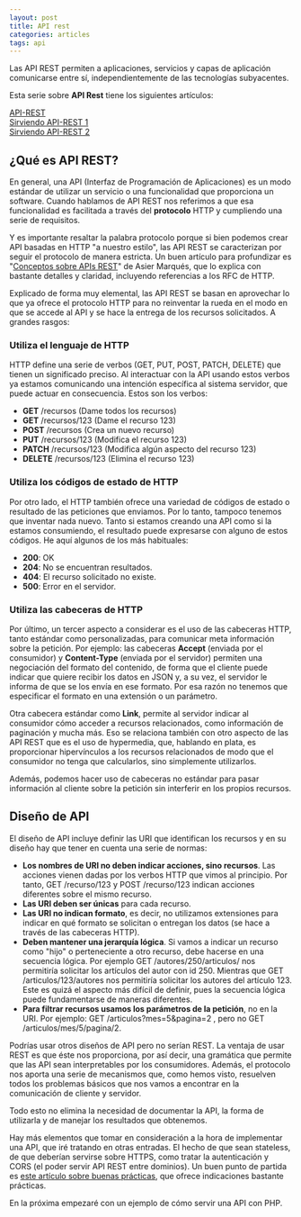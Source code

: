 ```yaml
---
layout: post
title: API rest
categories: articles
tags: api
---
```


Las API REST permiten a aplicaciones, servicios y capas de aplicación comunicarse entre sí, independientemente de las tecnologías subyacentes.

Esta serie sobre **API Rest** tiene los siguientes artículos:

[API-REST](/api-rest.md)  
[Sirviendo API-REST 1](/sirviendo-api-rest-1.md)  
[Sirviendo API-REST 2](/sirviendo-api-rest-2.md)

## ¿Qué es API REST?

En general, una API (Interfaz de Programación de Aplicaciones) es un modo estándar de utilizar un servicio o una funcionalidad que proporciona un software. Cuando hablamos de API REST nos referimos a que esa funcionalidad es facilitada a través del **protocolo** HTTP y cumpliendo una serie de requisitos.

Y es importante resaltar la palabra protocolo porque si bien podemos crear API basadas en HTTP "a nuestro estilo", las API REST se caracterizan por seguir el protocolo de manera estricta. Un buen artículo para profundizar es "[Conceptos sobre APIs REST](http://asiermarques.com/2013/conceptos-sobre-apis-rest/)" de Asier Marqués, que lo explica con bastante detalles y claridad, incluyendo referencias a los RFC de HTTP.

Explicado de forma muy elemental, las API REST se basan en aprovechar lo que ya ofrece el protocolo HTTP para no reinventar la rueda en el modo en que se accede al API y se hace la entrega de los recursos solicitados. A grandes rasgos:


### Utiliza el lenguaje de HTTP


HTTP define una serie de verbos (GET, PUT, POST, PATCH, DELETE) que tienen un significado preciso. Al interactuar con la API usando estos verbos ya estamos comunicando una intención específica al sistema servidor, que puede actuar en consecuencia. Estos son los verbos:

* **GET** /recursos (Dame todos los recursos)
* **GET** /recursos/123 (Dame el recurso 123)
* **POST** /recursos (Crea un nuevo recurso)
* **PUT** /recursos/123 (Modifica el recurso 123)
* **PATCH** /recursos/123 (Modifica algún aspecto del recurso 123)
* **DELETE** /recursos/123 (Elimina el recurso 123)


### Utiliza los códigos de estado de HTTP


Por otro lado, el HTTP también ofrece una variedad de códigos de estado o resultado de las peticiones que enviamos. Por lo tanto, tampoco tenemos que inventar nada nuevo. Tanto si estamos creando una API como si la estamos consumiendo, el resultado puede expresarse con alguno de estos códigos. He aquí algunos de los más habituales:

* **200**: OK
* **204**: No se encuentran resultados.
* **404**: El recurso solicitado no existe.
* **500**: Error en el servidor.


### Utiliza las cabeceras de HTTP


Por último, un tercer aspecto a considerar es el uso de las cabeceras HTTP, tanto estándar como personalizadas, para comunicar meta información sobre la petición. Por ejemplo: las cabeceras **Accept** (enviada por el consumidor) y **Content-Type** (enviada por el servidor) permiten una negociación del formato del contenido, de forma que el cliente puede indicar que quiere recibir los datos en JSON y, a su vez, el servidor le informa de que se los envía en ese formato. Por esa razón no tenemos que especificar el formato en una extensión o un parámetro.

Otra cabecera estándar como **Link**, permite al servidor indicar al consumidor cómo acceder a recursos relacionados, como información de paginación y mucha más. Eso se relaciona también con otro aspecto de las API REST que es el uso de hypermedia, que, hablando en plata, es proporcionar hipervínculos a los recursos relacionados de modo que el consumidor no tenga que calcularlos, sino simplemente utilizarlos.

Además, podemos hacer uso de cabeceras no estándar para pasar información al cliente sobre la petición sin interferir en los propios recursos.


## Diseño de API


El diseño de API incluye definir las URI que identifican los recursos y en su diseño hay que tener en cuenta una serie de normas:

* **Los nombres de URI no deben indicar acciones, sino recursos**. Las acciones vienen dadas por los verbos HTTP que vimos al principio. Por tanto, GET /recurso/123 y POST /recurso/123 indican acciones diferentes sobre el mismo recurso.
* **Las URI deben ser únicas** para cada recurso.
* **Las URI no indican formato**, es decir, no utilizamos extensiones para indicar en qué formato se solicitan o entregan los datos (se hace a través de las cabeceras HTTP).
* **Deben mantener una jerarquía lógica**. Si vamos a indicar un recurso como "hijo" o perteneciente a otro recurso, debe hacerse en una secuencia lógica. Por ejemplo GET /autores/250/articulos/ nos permitiría solicitar los artículos del autor con id 250. Mientras que GET /articulos/123/autores nos permitiría solicitar los autores del artículo 123. Este es quizá el aspecto más difícil de definir, pues la secuencia lógica puede fundamentarse de maneras diferentes.
* **Para filtrar recursos usamos los parámetros de la petición**, no en la URI. Por ejemplo: GET /articulos?mes=5&pagina=2 , pero no GET /articulos/mes/5/pagina/2.

Podrías usar otros diseños de API pero no serían REST. La ventaja de usar REST es que éste nos proporciona, por así decir, una gramática que permite que las API sean interpretables por los consumidores. Además, el protocolo nos aporta una serie de mecanismos que, como hemos visto, resuelven todos los problemas básicos que nos vamos a encontrar en la comunicación de cliente y servidor.

Todo esto no elimina la necesidad de documentar la API, la forma de utilizarla y de manejar los resultados que obtenemos.

Hay más elementos que tomar en consideración a la hora de implementar una API, que iré tratando en otras entradas. El hecho de que sean stateless, de que deberían servirse sobre HTTPS, como tratar la autenticación y CORS (el poder servir API REST entre dominios). Un buen punto de partida es [este artículo sobre buenas prácticas](https://elbauldelprogramador.com/buenas-practicas-para-el-diseno-de-una-api-restful-pragmatica/), que ofrece indicaciones bastante prácticas.

En la próxima empezaré con un ejemplo de cómo servir una API con PHP.
